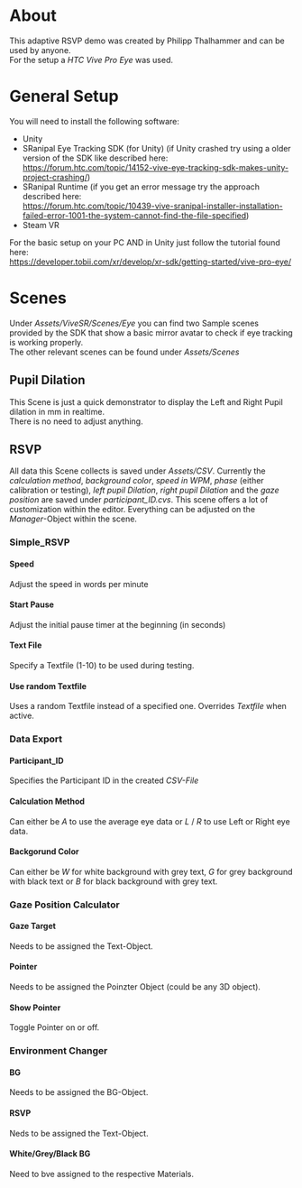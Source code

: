 # About #
This adaptive RSVP demo was created by Philipp Thalhammer and can be used by anyone.  
For the setup a *HTC Vive Pro Eye* was used.

# General Setup #
You will need to install the following software:
- Unity
- SRanipal Eye Tracking SDK (for Unity)
(if Unity crashed try using a older version of the SDK like described here:  
https://forum.htc.com/topic/14152-vive-eye-tracking-sdk-makes-unity-project-crashing/)
- SRanipal Runtime
(if you get an error message try the approach described here:  
https://forum.htc.com/topic/10439-vive-sranipal-installer-installation-failed-error-1001-the-system-cannot-find-the-file-specified)
- Steam VR

For the basic setup on your PC AND in Unity just follow the tutorial found here:  
https://developer.tobii.com/xr/develop/xr-sdk/getting-started/vive-pro-eye/

# Scenes #
Under *Assets/ViveSR/Scenes/Eye* you can find two Sample scenes provided by the SDK that show a basic mirror avatar to check if eye tracking is working properly.  
The other relevant scenes can be found under *Assets/Scenes*

## Pupil Dilation ##
This Scene is just a quick demonstrator to display the Left and Right Pupil dilation in mm in realtime.  
There is no need to adjust anything.

## RSVP ##
All data this Scene collects is saved under *Assets/CSV*. Currently the *calculation method*, *background color*, *speed in WPM*, *phase* (either calibration or testing), *left pupil Dilation*, *right pupil Dilation* and the *gaze position* are saved under *participant_ID.cvs*.
This scene offers a lot of customization within the editor. Everything can be adjusted on the *Manager*-Object within the scene.  

### Simple_RSVP ###
#### Speed ####
Adjust the speed in words per minute

#### Start Pause ####
Adjust the initial pause timer at the beginning (in seconds)

#### Text File ####
Specify a Textfile (1-10) to be used during testing.

#### Use random Textfile ####
Uses a random Textfile instead of a specified one. Overrides *Textfile* when active.

### Data Export ###
#### Participant_ID ####
Specifies the Participant ID in the created *CSV-File*

#### Calculation Method ####
Can either be *A* to use the average eye data or *L* / *R* to use Left or Right eye data.

#### Backgorund Color ####
Can either be *W* for white background with grey text, *G* for grey background with black text or *B* for black background with grey text.

### Gaze Position Calculator ###
#### Gaze Target ####
Needs to be assigned the Text-Object.

#### Pointer ####
Needs to be assigned the Poinzter Object (could be any 3D object).

#### Show Pointer ####
Toggle Pointer on or off.

### Environment Changer ###
#### BG ####
Needs to be assigned the BG-Object.

#### RSVP ####
Neds to be assigned the Text-Object.

#### White/Grey/Black BG ####
Need to bve assigned to the respective Materials.